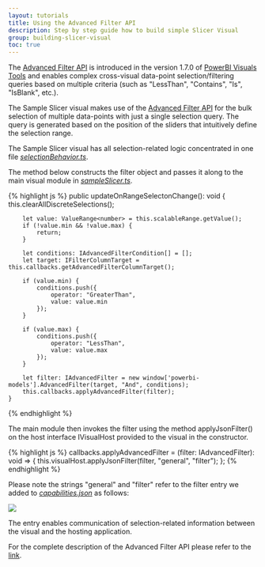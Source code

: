 ```yaml
---
layout: tutorials
title: Using the Advanced Filter API 
description: Step by step guide how to build simple Slicer Visual
group: building-slicer-visual
toc: true
---
```


The [Advanced Filter API](https://github.com/Microsoft/powerbi-models) is introduced in the version 1.7.0 of [PowerBI Visuals Tools](https://github.com/Microsoft/PowerBI-visuals-tools) and enables complex cross-visual data-point selection/filtering queries based on multiple criteria (such as "LessThan", "Contains", "Is", "IsBlank", etc.). 

The Sample Slicer visual makes use of the [Advanced Filter API](https://github.com/Microsoft/powerbi-models) for the bulk selection of multiple data-points with just a single selection query. The query is generated based on the position of the sliders that intuitively define the selection range. 

The Sample Slicer visual has all selection-related logic concentrated in one file [*selectionBehavior.ts*](/src/selectionBehavior.ts).

The method below constructs the filter object and passes it along to the main visual module in [*sampleSlicer.ts*](/src/sampleSlicer.ts).

{% highlight js %}
    public updateOnRangeSelectonChange(): void {
        this.clearAllDiscreteSelections();

        let value: ValueRange<number> = this.scalableRange.getValue();
        if (!value.min && !value.max) {
            return;
        }

        let conditions: IAdvancedFilterCondition[] = [];
        let target: IFilterColumnTarget = this.callbacks.getAdvancedFilterColumnTarget();

        if (value.min) {
            conditions.push({
                operator: "GreaterThan",
                value: value.min
            });
        }

        if (value.max) {
            conditions.push({
                operator: "LessThan",
                value: value.max
            });
        }

        let filter: IAdvancedFilter = new window['powerbi-models'].AdvancedFilter(target, "And", conditions);
        this.callbacks.applyAdvancedFilter(filter);
    }
{% endhighlight %}

The main module then invokes the filter using the method applyJsonFilter() on the host interface IVisualHost provided to the visual in the constructor.  

{% highlight js %}
    callbacks.applyAdvancedFilter = (filter: IAdvancedFilter): void => {
        this.visualHost.applyJsonFilter(filter, "general", "filter");
    };
{% endhighlight %}

Please note the strings "general" and "filter" refer to the filter entry we added to [*capabilities.json*](/capabilities.json) as follows: 

![](/doc/images/advanced-filter-api-in-capabilities.json.PNG)

The entry enables communication of selection-related information between the visual and the hosting application. 

For the complete description of the Advanced Filter API please refer to the [link](https://github.com/Microsoft/powerbi-models).